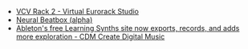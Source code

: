 - [VCV Rack 2 - Virtual Eurorack Studio](https://vcvrack.com/Rack)
- [Neural Beatbox (alpha)](https://codepen.io/naotokui/pen/NBzJMW)
- [Ableton's free Learning Synths site now exports, records, and adds more exploration - CDM Create Digital Music](https://cdm.link/2022/04/abletons-free-learning-synths-site-now-exports-records-and-adds-more-exploration/)